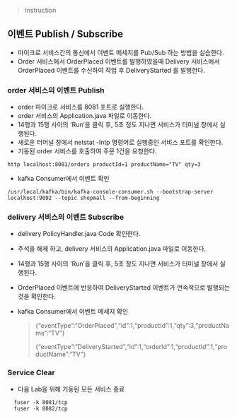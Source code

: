 > Instruction
## 이벤트 Publish / Subscribe

* 마이크로 서비스간의 통신에서 이벤트 메세지를 Pub/Sub 하는 방법을 실습한다.
* Order 서비스에서 OrderPlaced 이벤트를 발행하였을때 Delivery 서비스에서 OrderPlaced 이벤트를 수신하여 작업 후 DeliveryStarted 를 발행한다.

### order 서비스의 이벤트 Publish
* order 마이크로 서비스를 8081 포트로 실행한다.
* order 서비스의 Application.java 파일로 이동한다.
* 14행과 15행 사이의 'Run’을 클릭 후, 5초 정도 지나면 서비스가 터미널 창에서 실행된다.
* 새로운 터머널 창에서 netstat -lntp 명령어로 실행중인 서비스 포트를 확인한다.
* 기동된 order 서비스를 호출하여 주문 1건을 요청한다.
```
http localhost:8081/orders productId=1 productName="TV" qty=3
```
* kafka Consumer에서 이벤트 확인
```
/usr/local/kafka/bin/kafka-console-consumer.sh --bootstrap-server localhost:9092 --topic shopmall --from-beginning
```

### delivery 서비스의 이벤트 Subscribe
* delivery PolicyHandler.java Code 확인한다.

* 주석을 해제 하고, delivery 서비스의 Application.java 파일로 이동한다.

* 14행과 15행 사이의 'Run’을 클릭 후, 5초 정도 지나면 서비스가 터미널 창에서 실행된다.

* OrderPlaced 이벤트에 반응하여 DeliveryStarted 이벤트가 연속적으로 발행되는 것을 확인한다.

* kafka Consumer에서 이벤트 메세지 확인
   > {“eventType”:“OrderPlaced”,“id”:1,“productId”:1,“qty”:3,“productName”:“TV”} <p>
   > {“eventType”:“DeliveryStarted”,“id”:1,“orderId”:1,“productId”:1,“productName”:“TV”}

### Service Clear
* 다음 Lab을 위해 기동된 모든 서비스 종료
```
  fuser -k 8081/tcp
  fuser -k 8082/tcp
```
